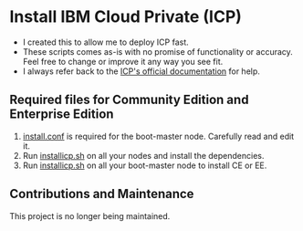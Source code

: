 # Install IBM Cloud Private (ICP)
* I created this to allow me to deploy ICP fast.
* These scripts comes as-is with no promise of functionality or accuracy.  Feel free to change or improve it any way you see fit.
* I always refer back to the [ICP's official documentation](https://www.ibm.com/support/knowledgecenter/SSBS6K/product_welcome_cloud_private.html) for help.
## Required files for Community Edition and Enterprise Edition
1. [install.conf](install.conf) is required for the boot-master node.  Carefully read and edit it.
2. Run [installicp.sh](installicp.sh) on all your nodes and install the dependencies.
3. Run [installicp.sh](installicp.sh) on all your boot-master node to install CE or EE.
## Contributions and Maintenance
This project is no longer being maintained.
